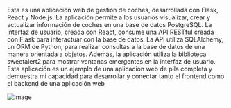 Esta es una aplicación web de gestión de coches, desarrollada con Flask, React y Node.js. La aplicación permite a los usuarios visualizar, crear y actualizar información de coches en una base de datos PostgreSQL. La interfaz de usuario, creada con React, consume una API RESTful creada con Flask para interactuar con la base de datos. La API utiliza SQLAlchemy, un ORM de Python, para realizar consultas a la base de datos de una manera orientada a objetos. Además, la aplicación utiliza la biblioteca sweetalert2 para mostrar ventanas emergentes en la interfaz de usuario. Esta aplicación es un ejemplo de una aplicación web de pila completa y demuestra mi capacidad para desarrollar y conectar tanto el frontend como el backend de una aplicación web

![image](https://github.com/EverF47/Cars/assets/156487276/1abd4936-30f8-4e81-afe9-a742fd7c15f7)

